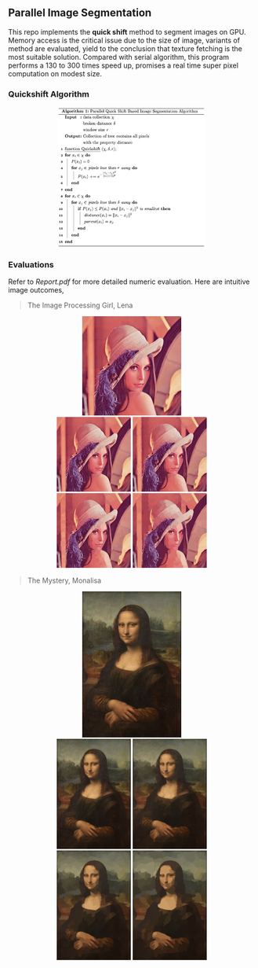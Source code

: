 ## Parallel Image Segmentation
This repo implements the **quick shift** method to segment images on GPU. Memory access is the critical issue due to the size of image, variants of method are evaluated, yield to the conclusion that texture fetching is the most suitable solution. Compared with serial algorithm, this program performs a 130 to 300 times speed up, promises a real time super pixel computation on modest size.

### Quickshift Algorithm
<div style="text-align:center"><img src ="images/Algorithms.png" width=60% /></div>

### Evaluations
Refer to *Report.pdf* for more detailed numeric evaluation. Here are intuitive image outcomes,

> The Image Processing Girl, Lena

<div style="text-align:center"><img src ="images/lena/lena.png" width=40% /></div>
<div style="text-align:center">
<img src='images/lena/lena_2_10.png' width=30%>
<img src='images/lena/lena_2_20.png' width=30%>
</div>
<div style="text-align:center">
<img src='images/lena/lena_10_10.png' width=30%>
<img src='images/lena/lena_10_20.png' width=30%>
</div>


> The Mystery, Monalisa

<div style="text-align:center">
<img src ="images/monalisa/monalisa.png" width=40% />
</div>
<div style="text-align:center">
<img src='images/monalisa/monalisa_2_10.png' width=30%>
<img src='images/monalisa/monalisa_2_20.png' width=30%>
</div>
<div style="text-align:center">
<img src='images/monalisa/monalisa_10_10.png' width=30%>
<img src='images/monalisa/monalisa_10_20.png' width=30%>
</div>
